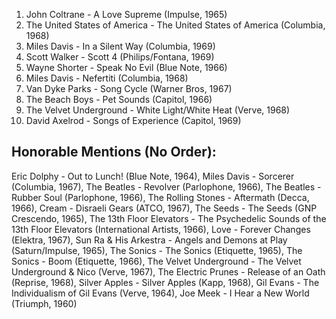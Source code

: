1. John Coltrane - A Love Supreme (Impulse, 1965)
2. The United States of America - The United States of America (Columbia, 1968)
3. Miles Davis - In a Silent Way (Columbia, 1969)
4. Scott Walker - Scott 4 (Philips/Fontana, 1969)
5. Wayne Shorter - Speak No Evil (Blue Note, 1966)
6. Miles Davis - Nefertiti (Columbia, 1968)
7. Van Dyke Parks - Song Cycle (Warner Bros, 1967)
8. The Beach Boys -  Pet Sounds (Capitol, 1966)
9. The Velvet Underground - White Light/White Heat (Verve, 1968)
10. David Axelrod - Songs of Experience (Capitol, 1969)

## Honorable Mentions (No Order):
Eric Dolphy - Out to Lunch! (Blue Note, 1964), Miles Davis - Sorcerer (Columbia, 1967), The Beatles - Revolver (Parlophone, 1966), The Beatles - Rubber Soul (Parlophone, 1966), The Rolling Stones - Aftermath (Decca, 1966), Cream - Disraeli Gears (ATCO, 1967), The Seeds - The Seeds (GNP Crescendo, 1965), The 13th Floor Elevators - The Psychedelic Sounds of the 13th Floor Elevators (International Artists, 1966), Love - Forever Changes (Elektra, 1967), Sun Ra & His Arkestra - Angels and Demons at Play (Saturn/Impulse, 1965), The Sonics - The Sonics (Etiquette, 1965), The Sonics - Boom (Etiquette, 1966), The Velvet Underground - The Velvet Underground & Nico (Verve, 1967), The Electric Prunes -  Release of an Oath (Reprise, 1968), Silver Apples - Silver Apples (Kapp, 1968), Gil Evans - The Individualism of Gil Evans (Verve, 1964), Joe Meek - I Hear a New World (Triumph, 1960)
